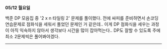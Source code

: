 **05/12 월요일**

백준 DP 모음집 중 '2 x n 타일링 2' 문제를 풀이했다.
전에 싸피를 준비하면서 손코딩 연습문제로 점화식을 세워서 풀었던 문제인 거 같은데..
이게 DP 점화식을 세우는 과정이 아직 익숙하지 않아서 생각보다 시간을 많이 잡아먹는다..
DP도 잘할 수 있도록 주에 최소 2문제씩은 풀어봐야겠다.

***